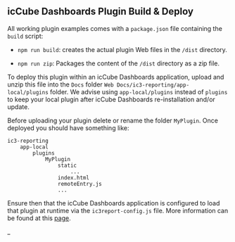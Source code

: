 ## icCube Dashboards Plugin Build & Deploy

All working plugin examples comes with a `package.json` file containing the `build` script:

- `npm run build`: creates the actual plugin Web files in the `/dist` directory.

- `npm run zip`: Packages the content of the `/dist` directory as a zip file.

To deploy this plugin within an icCube Dashboards application, upload and unzip this file into the `Docs`
folder `Web Docs/ic3-reporting/app-local/plugins` folder. We advise using `app-local/plugins` instead of
`plugins` to keep your local plugin after icCube Dashboards re-installation and/or update.

Before uploading your plugin delete or rename the folder `MyPlugin`. Once deployed you should have something like:

    ic3-reporting
        app-local
            plugins
                MyPlugin
                    static
                        ...
                    index.html
                    remoteEntry.js
                    ...

Ensure then that the icCube Dashboards application is configured to load that plugin at runtime via the
`ic3report-config.js` file. More information can be found at this [page](./Install.md#configuration).

_